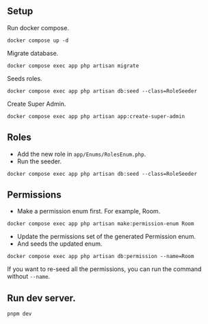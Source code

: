 ## Setup

Run docker compose.

```
docker compose up -d
```

Migrate database.

```
docker compose exec app php artisan migrate
```

Seeds roles.

```
docker compose exec app php artisan db:seed --class=RoleSeeder
```

Create Super Admin.

```
docker compose exec app php artisan app:create-super-admin
```

## Roles

- Add the new role in `app/Enums/RolesEnum.php`.
- Run the seeder.

```
docker compose exec app php artisan db:seed --class=RoleSeeder
```

## Permissions

- Make a permission enum first. For example, Room.

```
docker compose exec app php artisan make:permission-enum Room
```

- Update the permissions set of the generated Permission enum.
- And seeds the updated enum.

```
docker compose exec app php artisan db:permission --name=Room
```

If you want to re-seed all the permissions, you can run the command without `--name`.

## Run dev server.

```
pnpm dev
```
